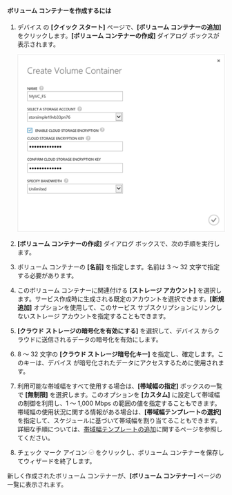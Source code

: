 
#### ボリューム コンテナーを作成するには

1. デバイス の **[クイック スタート]** ページで、**[ボリューム コンテナーの追加]** をクリックします。**[ボリューム コンテナーの作成]** ダイアログ ボックスが表示されます。

    ![ボリューム コンテナーの作成](./media/storsimple-create-volume-container/HCS_CreateVolumeContainerM-include.png)

2. **[ボリューム コンテナーの作成]** ダイアログ ボックスで、次の手順を実行します。
  1. ボリューム コンテナーの **[名前]** を指定します。名前は 3 ～ 32 文字で指定する必要があります。
  2. このボリューム コンテナーに関連付ける **[ストレージ アカウント]** を選択します。サービス作成時に生成される既定のアカウントを選択できます。**[新規追加]** オプションを使用して、このサービス サブスクリプションにリンクしないストレージ アカウントを指定することもできます。
  3. **[クラウド ストレージの暗号化を有効にする]** を選択して、デバイス からクラウドに送信されるデータの暗号化を有効にします。
  4. 8 ～ 32 文字の **[クラウド ストレージ暗号化キー]** を指定し、確定します。このキーは、デバイス が暗号化されたデータにアクセスするために使用されます。
  5. 利用可能な帯域幅をすべて使用する場合は、**[帯域幅の指定]** ボックスの一覧で **[無制限]** を選択します。このオプションを **[カスタム]** に設定して帯域幅の制御を利用し、1 ～ 1,000 Mbps の範囲の値を指定することもできます。帯域幅の使用状況に関する情報がある場合は、**[帯域幅テンプレートの選択]** を指定して、スケジュールに基づいて帯域幅を割り当てることもできます。詳細な手順については、[帯域幅テンプレートの追加](https://msdn.microsoft.com/library/dn757746.aspx#addBT)に関するページを参照してください。
  6. チェック マーク アイコン ![チェック マーク アイコン](./media/storsimple-create-volume-container/HCS_CheckIcon-include.png) をクリックし、ボリューム コンテナーを保存してウィザードを終了します。 

  新しく作成されたボリューム コンテナーが、**[ボリューム コンテナー]** ページの一覧に表示されます。

<!---HONumber=62-->